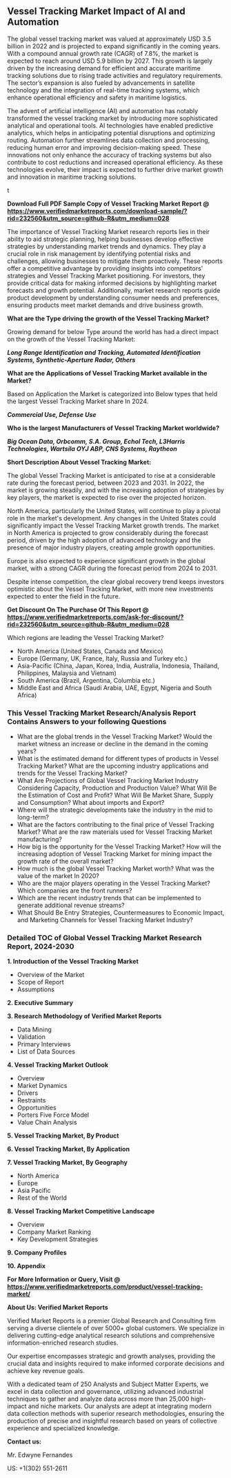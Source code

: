 <h2>Vessel Tracking Market Impact of AI and Automation</h2><p>The global vessel tracking market was valued at approximately USD 3.5 billion in 2022 and is projected to expand significantly in the coming years. With a compound annual growth rate (CAGR) of 7.8%, the market is expected to reach around USD 5.9 billion by 2027. This growth is largely driven by the increasing demand for efficient and accurate maritime tracking solutions due to rising trade activities and regulatory requirements. The sector’s expansion is also fueled by advancements in satellite technology and the integration of real-time tracking systems, which enhance operational efficiency and safety in maritime logistics.</p><p>The advent of artificial intelligence (AI) and automation has notably transformed the vessel tracking market by introducing more sophisticated analytical and operational tools. AI technologies have enabled predictive analytics, which helps in anticipating potential disruptions and optimizing routing. Automation further streamlines data collection and processing, reducing human error and improving decision-making speed. These innovations not only enhance the accuracy of tracking systems but also contribute to cost reductions and increased operational efficiency. As these technologies evolve, their impact is expected to further drive market growth and innovation in maritime tracking solutions.</p>t</p><p id="" class=""><strong>Download Full PDF Sample Copy of Vessel Tracking Market Report @ <a href="https://www.verifiedmarketreports.com/download-sample/?rid=232560&utm_source=github-R&utm_medium=028" target="_blank">https://www.verifiedmarketreports.com/download-sample/?rid=232560&utm_source=github-R&utm_medium=028</a></strong></p><p>The importance of&nbsp;Vessel Tracking Market research reports lies in their ability to aid strategic planning, helping businesses develop effective strategies by understanding market trends and dynamics. They play a crucial role in risk management by identifying potential risks and challenges, allowing businesses to mitigate them proactively. These reports offer a competitive advantage by providing insights into competitors' strategies and Vessel Tracking Market positioning. For investors, they provide critical data for making informed decisions by highlighting market forecasts and growth potential. Additionally, market research reports guide product development by understanding consumer needs and preferences, ensuring products meet market demands and drive business growth.</p><p><strong>What are the&nbsp;Type driving the growth of the Vessel Tracking Market?</strong></p><p id="" class="">Growing demand for below Type around the world has had a direct impact on the growth of the Vessel Tracking Market:</p><em><strong>Long Range Identification and Tracking, Automated Identification Systems, Synthetic-Aperture Radar, Others</strong></em></p><strong>What are the&nbsp;Applications&nbsp;of Vessel Tracking Market available in the Market?</strong></p><p id="" class="">Based on Application the Market is categorized into Below types that held the largest Vessel Tracking Market share In 2024.</p><em><strong>Commercial Use, Defense Use</strong></em></p><strong>Who is the largest Manufacturers of Vessel Tracking Market worldwide?</strong></p><p><em><strong>Big Ocean Data, Orbcomm, S.A. Group, Echol Tech, L3Harris Technologies, Wartsila OYJ ABP, CNS Systems, Raytheon</strong></em></p><p id="" class=""><strong>Short Description About Vessel Tracking Market:</strong></p><p>The global Vessel Tracking Market is anticipated to rise at a considerable rate during the forecast period, between 2023 and 2031. In 2022, the market is growing steadily, and with the increasing adoption of strategies by key players, the market is expected to rise over the projected horizon.</p><p>North America, particularly the United States, will continue to play a pivotal role in the market's development. Any changes in the United States could significantly impact the Vessel Tracking Market growth trends. The market in North America is projected to grow considerably during the forecast period, driven by the high adoption of advanced technology and the presence of major industry players, creating ample growth opportunities.</p><p>Europe is also expected to experience significant growth in the global market, with a strong CAGR during the forecast period from 2024 to 2031.</p><p>Despite intense competition, the clear global recovery trend keeps investors optimistic about the Vessel Tracking Market, with more new investments expected to enter the field in the future.</p><p id="" class=""><strong>Get Discount On The Purchase Of This Report @ <a href="https://www.verifiedmarketreports.com/ask-for-discount/?rid=232560&utm_source=github-R&utm_medium=028" target="_blank">https://www.verifiedmarketreports.com/ask-for-discount/?rid=232560&utm_source=github-R&utm_medium=028</a></strong></p>Which regions are leading the Vessel Tracking Market?</p><ul><li>North America (United States, Canada and Mexico)</li><li>Europe (Germany, UK, France, Italy, Russia and Turkey etc.)</li><li>Asia-Pacific (China, Japan, Korea, India, Australia, Indonesia, Thailand, Philippines, Malaysia and Vietnam)</li><li>South America (Brazil, Argentina, Columbia etc.)</li><li>Middle East and Africa (Saudi Arabia, UAE, Egypt, Nigeria and South Africa)</li></ul><h3 id="" class="">This Vessel Tracking Market Research/Analysis Report Contains Answers to your following Questions</h3><ul><li>What are the global trends in the Vessel Tracking Market? Would the market witness an increase or decline in the demand in the coming years?</li><li>What is the estimated demand for different types of products in Vessel Tracking Market? What are the upcoming industry applications and trends for the Vessel Tracking Market?</li><li>What Are Projections of Global Vessel Tracking Market Industry Considering Capacity, Production and Production Value? What Will Be the Estimation of Cost and Profit? What Will Be Market Share, Supply and Consumption? What about imports and Export?</li><li>Where will the strategic developments take the industry in the mid to long-term?</li><li>What are the factors contributing to the final price of Vessel Tracking Market? What are the raw materials used for Vessel Tracking Market manufacturing?</li><li>How big is the opportunity for the Vessel Tracking Market? How will the increasing adoption of Vessel Tracking Market for mining impact the growth rate of the overall market?</li><li>How much is the global Vessel Tracking Market worth? What was the value of the market In 2020?</li><li>Who are the major players operating in the Vessel Tracking Market? Which companies are the front runners?</li><li>Which are the recent industry trends that can be implemented to generate additional revenue streams?</li><li>What Should Be Entry Strategies, Countermeasures to Economic Impact, and Marketing Channels for Vessel Tracking Market Industry?</li></ul><h3 id="" class="">Detailed TOC of Global Vessel Tracking Market Research Report, 2024-2030</h3><p id="" class=""><strong>1. Introduction of the Vessel Tracking Market</strong></p><ul><li>Overview of the Market</li><li>Scope of Report</li><li>Assumptions</li></ul><p id="" class=""><strong>2. Executive Summary</strong></p><p id="" class=""><strong>3. Research Methodology of Verified Market Reports</strong></p><ul><li>Data Mining</li><li>Validation</li><li>Primary Interviews</li><li>List of Data Sources</li></ul><p id="" class=""><strong>4. Vessel Tracking Market Outlook</strong></p><ul><li>Overview</li><li>Market Dynamics</li><li>Drivers</li><li>Restraints</li><li>Opportunities</li><li>Porters Five Force Model</li><li>Value Chain Analysis</li></ul><p id="" class=""><strong>5. Vessel Tracking Market, By Product</strong></p><p id="" class=""><strong>6. Vessel Tracking Market, By Application</strong></p><p id="" class=""><strong>7. Vessel Tracking Market, By Geography</strong></p><ul><li>North America</li><li>Europe</li><li>Asia Pacific</li><li>Rest of the World</li></ul><p id="" class=""><strong>8. Vessel Tracking Market Competitive Landscape</strong></p><ul><li>Overview</li><li>Company Market Ranking</li><li>Key Development Strategies</li></ul><p id="" class=""><strong>9. Company Profiles</strong></p><p id="" class=""><strong>10. Appendix</strong></p><p id="" class=""><strong>For More Information or Query, Visit @ <a href="https://www.verifiedmarketreports.com/product/vessel-tracking-market/" target="_blank">https://www.verifiedmarketreports.com/product/vessel-tracking-market/</a></strong></p><p id="" class=""><strong>About Us: Verified Market Reports</strong></p><p id="" class="">Verified Market Reports is a premier Global Research and Consulting firm serving a diverse clientele of over 5000+ global customers. We specialize in delivering cutting-edge analytical research solutions and comprehensive information-enriched research studies.</p><p id="" class="">Our expertise encompasses strategic and growth analyses, providing the crucial data and insights required to make informed corporate decisions and achieve key revenue goals.</p><p id="" class="">With a dedicated team of 250 Analysts and Subject Matter Experts, we excel in data collection and governance, utilizing advanced industrial techniques to gather and analyze data across more than 25,000 high-impact and niche markets. Our analysts are adept at integrating modern data collection methods with superior research methodologies, ensuring the production of precise and insightful research based on years of collective experience and specialized knowledge.</p><p id="" class=""><strong>Contact us:</strong></p><p id="" class="">Mr. Edwyne Fernandes</p><p id="" class="">US: +1(302) 551-2611</p>
